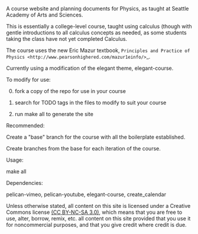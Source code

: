 A course website and planning documents for Physics, as taught at Seattle Academy of Arts and Sciences.

This is essentially a college-level course, taught using calculus (though with gentle introductions to all calculus concepts as needed, as some students taking the class have not yet completed Calculus.  

The course uses the new Eric Mazur textbook, `Principles and Practice of Physics <http://www.pearsonhighered.com/mazur1einfo/>`_.



Currently using a modification of the elegant theme, elegant-course.


To modify for use: 

 0. fork a copy of the repo for use in your course

 1. search for TODO tags in the files to modify to suit your course

 2. run make all to generate the site 


Recommended:

 Create a "base" branch for the course with all the boilerplate established.  

 Create branches from the base for each iteration of the course.



Usage:

  make all


Dependencies:

pelican-vimeo, pelican-youtube, elegant-course, create_calendar



Unless otherwise stated, all content on this site is licensed under a Creative
Commons license [(CC BY-NC-SA 3.0)][CC], which means that you are free to use,
alter, borrow, remix, etc. all content on this site provided that you use it
for noncommercial purposes, and that you give credit where credit is due. 


[CC]: http://creativecommons.org/licenses/by-nc-sa/3.0/ "Creative Commons CC BY-NC-SA 3.0"

